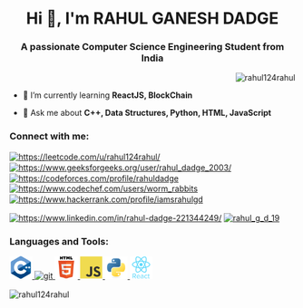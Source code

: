 
<h1 align="center">Hi 👋, I'm RAHUL GANESH DADGE</h1>
<h3 align="center">A passionate Computer Science Engineering Student from India</h3>

<p align="right"> <img src="https://komarev.com/ghpvc/?username=rahul124rahul&label=Profile%20views&color=0e75b6&style=flat" alt="rahul124rahul" /> </p>

- 🌱 I’m currently learning **ReactJS, BlockChain**

- 💬 Ask me about **C++, Data Structures, Python, HTML, JavaScript**

<h3 align="left">Connect with me:</h3>
<p align="left">

<a href="https://leetcode.com/u/rahul124rahul/" target="blank"><img align="center" src="https://raw.githubusercontent.com/rahuldkjain/github-profile-readme-generator/master/src/images/icons/Social/leet-code.svg" alt="https://leetcode.com/u/rahul124rahul/" height="30" width="40" /></a>
<a href="https://www.geeksforgeeks.org/user/rahul_dadge_2003/" target="blank"><img align="center" src="https://raw.githubusercontent.com/rahuldkjain/github-profile-readme-generator/master/src/images/icons/Social/geeks-for-geeks.svg" alt="https://www.geeksforgeeks.org/user/rahul_dadge_2003/" height="30" width="40" /></a>
<a href="https://codeforces.com/profile/rahuldadge" target="blank"><img align="center" src="https://raw.githubusercontent.com/rahuldkjain/github-profile-readme-generator/master/src/images/icons/Social/codeforces.svg" alt="https://codeforces.com/profile/rahuldadge" height="30" width="40" /></a>
<a href="https://www.codechef.com/users/worm_rabbits" target="blank"><img align="center" src="https://cdn.jsdelivr.net/npm/simple-icons@3.1.0/icons/codechef.svg" alt="https://www.codechef.com/users/worm_rabbits" height="30" width="40" /></a>
<a href="https://www.hackerrank.com/profile/iamsrahulgd" target="blank"><img align="center" src="https://raw.githubusercontent.com/rahuldkjain/github-profile-readme-generator/master/src/images/icons/Social/hackerrank.svg" alt="https://www.hackerrank.com/profile/iamsrahulgd" height="30" width="40" /></a>

<a href="https://www.linkedin.com/in/rahul-dadge-221344249/" target="blank"><img align="center" src="https://raw.githubusercontent.com/rahuldkjain/github-profile-readme-generator/master/src/images/icons/Social/linked-in-alt.svg" alt="https://www.linkedin.com/in/rahul-dadge-221344249/" height="30" width="40" /></a>
<a href="https://twitter.com/rahul_g_d_19" target="blank"><img align="center" src="https://raw.githubusercontent.com/rahuldkjain/github-profile-readme-generator/master/src/images/icons/Social/twitter.svg" alt="rahul_g_d_19" height="30" width="40" /></a>



</p>

<h3 align="left">Languages and Tools:</h3>
<p align="left"> <a href="https://www.w3schools.com/cpp/" target="_blank" rel="noreferrer"> <img src="https://raw.githubusercontent.com/devicons/devicon/master/icons/cplusplus/cplusplus-original.svg" alt="cplusplus" width="40" height="40"/> </a> <a href="https://git-scm.com/" target="_blank" rel="noreferrer"> <img src="https://www.vectorlogo.zone/logos/git-scm/git-scm-icon.svg" alt="git" width="40" height="40"/> </a> <a href="https://www.w3.org/html/" target="_blank" rel="noreferrer"> <img src="https://raw.githubusercontent.com/devicons/devicon/master/icons/html5/html5-original-wordmark.svg" alt="html5" width="40" height="40"/> </a> <a href="https://developer.mozilla.org/en-US/docs/Web/JavaScript" target="_blank" rel="noreferrer"> <img src="https://raw.githubusercontent.com/devicons/devicon/master/icons/javascript/javascript-original.svg" alt="javascript" width="40" height="40"/> </a>  <a href="https://www.python.org" target="_blank" rel="noreferrer"> <img src="https://raw.githubusercontent.com/devicons/devicon/master/icons/python/python-original.svg" alt="python" width="40" height="40"/> </a> <a href="https://reactjs.org/" target="_blank" rel="noreferrer"> <img src="https://raw.githubusercontent.com/devicons/devicon/master/icons/react/react-original-wordmark.svg" alt="react" width="40" height="40"/> </a> </p>

<p><img align="center" src="https://github-readme-streak-stats.herokuapp.com/?user=rahul124rahul&" alt="rahul124rahul" /></p>
